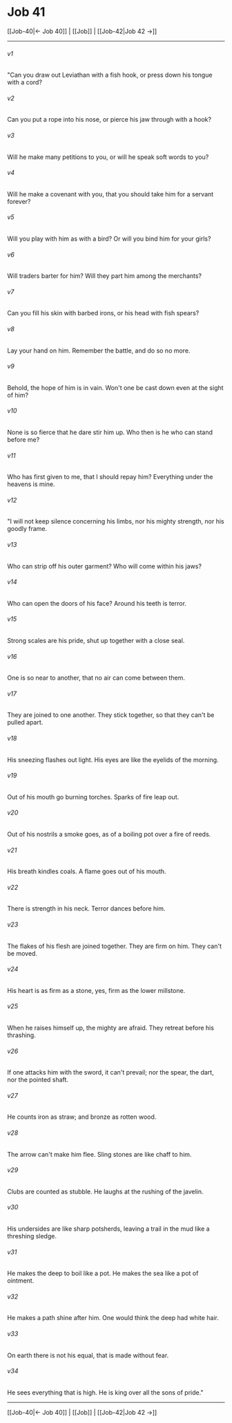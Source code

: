 # Job 41

[[Job-40|← Job 40]] | [[Job]] | [[Job-42|Job 42 →]]
***



###### v1 
"Can you draw out Leviathan with a fish hook, or press down his tongue with a cord? 

###### v2 
Can you put a rope into his nose, or pierce his jaw through with a hook? 

###### v3 
Will he make many petitions to you, or will he speak soft words to you? 

###### v4 
Will he make a covenant with you, that you should take him for a servant forever? 

###### v5 
Will you play with him as with a bird? Or will you bind him for your girls? 

###### v6 
Will traders barter for him? Will they part him among the merchants? 

###### v7 
Can you fill his skin with barbed irons, or his head with fish spears? 

###### v8 
Lay your hand on him. Remember the battle, and do so no more. 

###### v9 
Behold, the hope of him is in vain. Won't one be cast down even at the sight of him? 

###### v10 
None is so fierce that he dare stir him up. Who then is he who can stand before me? 

###### v11 
Who has first given to me, that I should repay him? Everything under the heavens is mine. 

###### v12 
"I will not keep silence concerning his limbs, nor his mighty strength, nor his goodly frame. 

###### v13 
Who can strip off his outer garment? Who will come within his jaws? 

###### v14 
Who can open the doors of his face? Around his teeth is terror. 

###### v15 
Strong scales are his pride, shut up together with a close seal. 

###### v16 
One is so near to another, that no air can come between them. 

###### v17 
They are joined to one another. They stick together, so that they can't be pulled apart. 

###### v18 
His sneezing flashes out light. His eyes are like the eyelids of the morning. 

###### v19 
Out of his mouth go burning torches. Sparks of fire leap out. 

###### v20 
Out of his nostrils a smoke goes, as of a boiling pot over a fire of reeds. 

###### v21 
His breath kindles coals. A flame goes out of his mouth. 

###### v22 
There is strength in his neck. Terror dances before him. 

###### v23 
The flakes of his flesh are joined together. They are firm on him. They can't be moved. 

###### v24 
His heart is as firm as a stone, yes, firm as the lower millstone. 

###### v25 
When he raises himself up, the mighty are afraid. They retreat before his thrashing. 

###### v26 
If one attacks him with the sword, it can't prevail; nor the spear, the dart, nor the pointed shaft. 

###### v27 
He counts iron as straw; and bronze as rotten wood. 

###### v28 
The arrow can't make him flee. Sling stones are like chaff to him. 

###### v29 
Clubs are counted as stubble. He laughs at the rushing of the javelin. 

###### v30 
His undersides are like sharp potsherds, leaving a trail in the mud like a threshing sledge. 

###### v31 
He makes the deep to boil like a pot. He makes the sea like a pot of ointment. 

###### v32 
He makes a path shine after him. One would think the deep had white hair. 

###### v33 
On earth there is not his equal, that is made without fear. 

###### v34 
He sees everything that is high. He is king over all the sons of pride."

***
[[Job-40|← Job 40]] | [[Job]] | [[Job-42|Job 42 →]]
